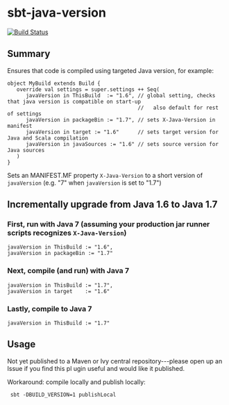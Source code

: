 sbt-java-version
=======
[![Build Status](https://travis-ci.org/tim-group/sbt-java-version.svg?branch=master)](https://travis-ci.org/tim-group/sbt-java-version)

Summary
-------
Ensures that code is compiled using targeted Java version, for example:

    object MyBuild extends Build {
       override val settings = super.settings ++ Seq(
          javaVersion in ThisBuild  := "1.6", // global setting, checks that java version is compatible on start-up
                                              //   also default for rest of settings
          javaVersion in packageBin := "1.7", // sets X-Java-Version in manifest
          javaVersion in target := "1.6"      // sets target version for Java and Scala compilation
          javaVersion in javaSources := "1.6" // sets source version for Java sources
       )
    }


Sets an MANIFEST.MF property `X-Java-Version` to a short version of `javaVersion` (e.g. "7" when `javaVersion` is set to "1.7")


Incrementally upgrade from Java 1.6 to Java 1.7
-----------------------------------------------------------------------

### First, run with Java 7 (assuming your production jar runner scripts recognizes `X-Java-Version`)

    javaVersion in ThisBuild := "1.6",
    javaVersion in packageBin := "1.7"
  
  
### Next, compile (and run) with Java 7

    javaVersion in ThisBuild := "1.7",
    javaVersion in target    := "1.6"
  
  
### Lastly, compile to Java 7

    javaVersion in ThisBuild := "1.7"
  
  
Usage
-----
Not yet published to a Maven or Ivy central repository---please open up an Issue if you find this pl
ugin useful and would like it published.

Workaround: compile locally and publish locally:

     sbt -DBUILD_VERSION=1 publishLocal
